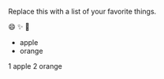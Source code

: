 Replace this with a list of your favorite things.

:smile:
:sparkles:
:tada:

 
* apple
* orange


1 apple
2 orange

